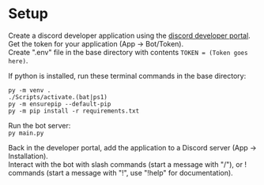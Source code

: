 # Setup
Create a discord developer application using the [discord developer portal](https://discord.com/developers/applications).  
Get the token for your application (App -> Bot/Token).  
Create ".env" file in the base directory with contents `TOKEN = (Token goes here)`.  

If python is installed, run these terminal commands in the base directory:  
```
py -m venv .
./Scripts/activate.(bat|ps1)
py -m ensurepip --default-pip  
py -m pip install -r requirements.txt  
```

Run the bot server:  
`py main.py`

Back in the developer portal, add the application to a Discord server (App -> Installation).  
Interact with the bot with slash commands (start a message with "/"), or ! commands (start a message with "!", use "!help" for documentation).  
